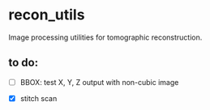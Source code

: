 # recon_utils
Image processing utilities for tomographic reconstruction.

## to do:
- [ ] BBOX: test X, Y, Z output with non-cubic image 
- [X] stitch scan

